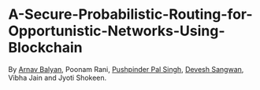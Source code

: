 # A-Secure-Probabilistic-Routing-for-Opportunistic-Networks-Using-Blockchain
By [Arnav Balyan](https://github.com/ArnavBalyan), Poonam Rani, [Pushpinder Pal Singh](https://github.com/pushpinderpalsingh), [Devesh Sangwan](https://github.com/deveshsangwan), Vibha Jain and Jyoti Shokeen.

